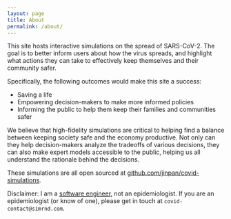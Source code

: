 ```yaml
---
layout: page
title: About
permalink: /about/
---
```


This site hosts interactive simulations on the spread of SARS-CoV-2.  The goal is to better inform users about how the
virus spreads, and highlight what actions they can take to effectively keep themselves and their community safer.

Specifically, the following outcomes would make this site a success:
* Saving a life
* Empowering decision-makers to make more informed policies
* Informing the public to help them keep their families and communities safer

We believe that high-fidelity simulations are critical to helping find a balance between keeping society safe and the
economy productive.  Not only can they help decision-makers analyze the tradeoffs of various decisions, they can also
make expert models accessible to the public, helping us all understand the rationale behind the decisions.

These simulations are all open sourced at 
[github.com/jinpan/covid-simulations](https://github.com/jinpan/covid-simulations).

Disclaimer: I am a [software engineer](https://www.linkedin.com/in/jinpanmit), not an epidemiologist.  If you are an
epidemiologist (or know of one), please get in touch at `covid-contact@simrnd.com`.
